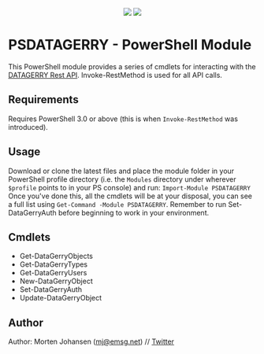 <p align="center">
<a href="https://technet.cc"><img src="https://img.shields.io/badge/technet.cc-Blog-blue"></a>
<a href="https://twitter.com/mojoaar"><img src="https://img.shields.io/twitter/follow/mojoaar?style=social"></a>
</p>

# PSDATAGERRY - PowerShell Module
This PowerShell module provides a series of cmdlets for interacting with the [DATAGERRY Rest API](https://datagerry.com/). Invoke-RestMethod is used for all API calls.

## Requirements
Requires PowerShell 3.0 or above (this is when `Invoke-RestMethod` was introduced).

## Usage
Download or clone the latest files and place the module folder in your PowerShell profile directory (i.e. the `Modules` directory under wherever `$profile` points to in your PS console) and run:
`Import-Module PSDATAGERRY`
Once you've done this, all the cmdlets will be at your disposal, you can see a full list using `Get-Command -Module PSDATAGERRY`. Remember to run Set-DataGerryAuth before beginning to work in your environment.

## Cmdlets
* Get-DataGerryObjects
* Get-DataGerryTypes
* Get-DataGerryUsers
* New-DataGerryObject
* Set-DataGerryAuth
* Update-DataGerryObject

## Author
Author: Morten Johansen (<mj@emsg.net>) // [Twitter](https://twitter.com/mojoaar)
